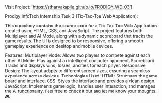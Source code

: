 Visit Project: [https://atharvakapile.github.io/PRODIGY_WD_03/]

Prodigy InfoTech Internship Task 3 (Tic-Tac-Toe Web Application):

This repository contains the source code for a Tic-Tac-Toe Web Application created using HTML, CSS, and JavaScript. The project features both Multiplayer and AI Mode, along with a dynamic scoreboard that tracks the game results. The UI is designed to be responsive, offering a smooth gameplay experience on desktop and mobile devices.

Features:
Multiplayer Mode: Allows two players to compete against each other.
AI Mode: Play against an intelligent computer opponent.
Scoreboard: Tracks and displays wins, losses, and ties for each player.
Responsive Design: The layout adapts to different screen sizes, ensuring a seamless experience across devices.
Technologies Used:
HTML: Structures the game board and interface.
CSS: Styles the interface and provides a clean design.
JavaScript: Implements game logic, handles user interaction, and manages the AI functionality.
Feel free to check it out and let me know your thoughts! 🎮
